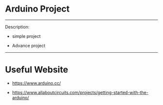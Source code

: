# Arduino Project
--------------------------------
Description:

* simple project

* Advance project 

----------------------------------
# Useful Website

* https://www.arduino.cc/

* https://www.allaboutcircuits.com/projects/getting-started-with-the-arduino/
